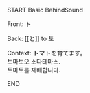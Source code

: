 START
Basic BehindSound

Front:
ト


Back:
[[と]] to 토


Context:
**ト**マトを育てます。  
토마토오 소다테마스.  
토마토를 재배합니다.  
<!--ID: 1746522691961-->
END